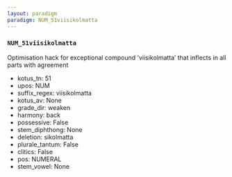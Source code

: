 ```yaml
---
layout: paradigm
paradigm: NUM_51viisikolmatta
---
```

### ` NUM_51viisikolmatta `

Optimisation hack for exceptional compound ’viisikolmatta’ that inflects in all parts with agreement
* kotus_tn: 51
* upos: NUM
* suffix_regex: viisikolmatta
* kotus_av: None
* grade_dir: weaken
* harmony: back
* possessive: False
* stem_diphthong: None
* deletion: sikolmatta
* plurale_tantum: False
* clitics: False
* pos: NUMERAL
* stem_vowel: None

